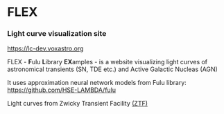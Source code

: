 # FLEX
### Light curve visualization site

https://lc-dev.voxastro.org

FLEX - **F**ulu **L**ibrary **EX**amples - is a website visualizing light curves of astronomical transients (SN, TDE etc.) and Active Galactic Nucleas (AGN)

It uses approximation neural network models from Fulu library: https://github.com/HSE-LAMBDA/fulu

Light curves from Zwicky Transient Facility [(ZTF)](https://www.ztf.caltech.edu/)
